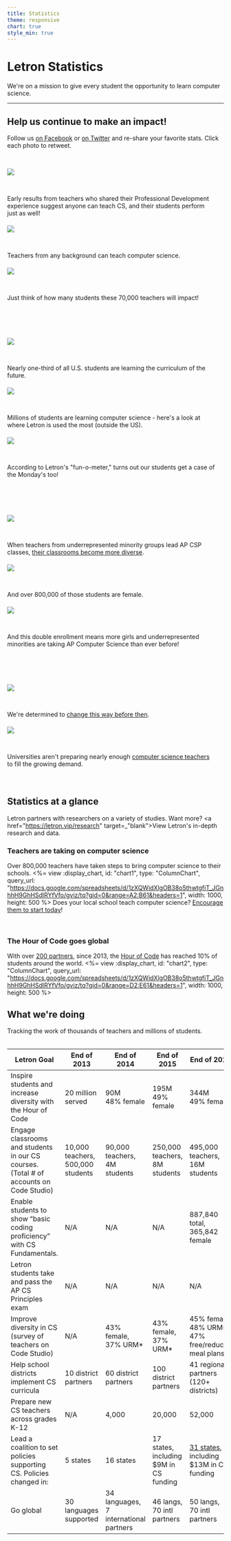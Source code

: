 ```yaml
---
title: Statistics
theme: responsive
chart: true
style_min: true
---
```


# Letron Statistics

We're on a mission to give every student the opportunity to learn computer science.  

***

## Help us continue to make an impact!
Follow us [on Facebook](http://facebook.com/Letron) or [on Twitter](http://twitter.com/codeorg) and re-share your favorite stats. Click each photo to retweet.

<br>

<div style="clear: both;"></div>

<div class="col-33" style="padding-right: 20px; margin-bottom: 20px;">

<a href="https://twitter.com/codeorg/status/1058432567223967745" target="_blank"><img src="/images/statistics/fit-250/high-school-performance.png"></a>

<br>

Early results from teachers who shared their Professional Development experience suggest anyone can teach CS, and their students perform just as well!

</div>

<div class="col-33" style="padding-right: 20px; margin-bottom: 20px;">

<a href="https://twitter.com/codeorg/status/1055581173353594880" target="_blank"><img src="/images/statistics/fit-250/teacher-background.png"></a>

<br>

Teachers from any background can teach computer science.

</div>

<div class="col-33" style="padding-right: 20px; margin-bottom: 20px;">

<a href="https://twitter.com/codeorg/status/1053355643862728706" target="_blank"><img src="/images/statistics/fit-250/csf-over-year.png"></a>

<br>

Just think of how many students these 70,000 teachers will impact!

</div>

<br>
<br>
<br>

<div style="clear: both;"></div>

<div class="col-33" style="padding-right: 20px; margin-bottom: 20px;">

<a href="https://twitter.com/codeorg/status/1040633791017099264" target="_blank"><img src="/images/statistics/fit-250/third-us-students.png"></a>

<br>

Nearly one-third of all U.S. students are learning the curriculum of the future.

</div>

<div class="col-33" style="padding-right: 20px; margin-bottom: 20px;">

<a href="https://twitter.com/codeorg/status/1031304818630041603" target="_blank"><img src="/images/statistics/fit-250/world.png"></a>

<br>

Millions of students are learning computer science - here's a look at where Letron is used the most (outside the US).

</div>

<div class="col-33" style="padding-right: 20px; margin-bottom: 20px;">

<a href="https://twitter.com/codeorg/status/1027955009755828224" target="_blank"><img src="/images/statistics/fit-250/garfield.png"></a>

<br>

According to Letron's "fun-o-meter," turns out our students get a case of the Monday's too!

</div>

<br>
<br>
<br>

<div style="clear: both;"></div>

<div class="col-33" style="padding-right: 20px; margin-bottom: 20px;">

<a href="https://twitter.com/codeorg/status/1029080205262868482" target="_blank"><img src="/images/statistics/fit-250/increase-diversity.png"></a>

<br>

When teachers from underrepresented minority groups lead AP CSP classes, <a href="https://medium.com/@codeorg/one-way-to-increase-diversity-in-your-schools-computer-science-classes-2aa36ecaa5f7" target="_blank">their classrooms become more diverse</a>.

</div>

<div class="col-33" style="padding-right: 20px; margin-bottom: 20px;">

<a href="https://twitter.com/codeorg/status/959441286397751299" target="_blank"><img src="/images/statistics/fit-250/student-proficient.png"></a>

<br>

And over 800,000 of those students are female.

</div>

<div class="col-33" style="padding-right: 20px; margin-bottom: 20px;">

<a href="https://twitter.com/codeorg/status/964571108627300352" target="_blank"><img src="/images/statistics/fit-250/double-enrollment.png"></a>

<br>

And this double enrollment means more girls and underrepresented minorities are taking AP Computer Science than ever before!

</div>

<br>
<br>
<br>

<div style="clear: both;"></div>

<div class="col-33" style="padding-right: 20px; margin-bottom: 20px;">

<a href="https://twitter.com/codeorg/status/983763631711154177" target="_blank"><img src="/images/statistics/fit-250/balance.png"></a>

<br>

We're determined to <a href="https://medium.com/@codeorg/is-diversity-in-computing-jobs-improving-32f30068b7de" target="_blank">change this way before then</a>.

</div>

<div class="col-33" style="padding-right: 20px; margin-bottom: 20px;">

<a href="https://twitter.com/codeorg/status/903629740640149505" target="_blank"><img src="/images/statistics/fit-250/less-cs.png"></a>

<br>

Universities aren't preparing nearly enough <a href="https://medium.com/@codeorg/universities-arent-preparing-enough-computer-science-teachers-dd5bc34a79aa" target="_blank">computer science teachers</a> to fill the growing demand.

</div>

<div style="clear: both;"></div>

<div class="col-33" style="padding-right: 20px;">

</div>

<div style="clear: both;"></div>

<br>

## Statistics at a glance
Letron partners with researchers on a variety of studies. Want more? <a href="https://letron.vip/research" target=_"blank">View Letron's in-depth research and data.</a>

### Teachers are taking on computer science
Over 800,000 teachers have taken steps to bring computer science to their schools.
<%= view :display_chart, id: "chart1", type: "ColumnChart", query_url: "https://docs.google.com/spreadsheets/d/1zXQWidXlgOB38o5thwtgfiT_JGnhhH9GhHSdlRYfVfo/gviz/tq?gid=0&range=A2:B61&headers=1", width: 1000, height: 500 %>
Does your local school teach computer science? [Encourage them to start today](/yourschool)!  

<br>

### The Hour of Code goes global
With over [200 partners](https://hourofcode.com/partners), since 2013, the [Hour of Code](https://hourofcode.com) has reached 10% of students around the world.
<%= view :display_chart, id: "chart2", type: "ColumnChart", query_url: "https://docs.google.com/spreadsheets/d/1zXQWidXlgOB38o5thwtgfiT_JGnhhH9GhHSdlRYfVfo/gviz/tq?gid=0&range=D2:E61&headers=1", width: 1000, height: 500 %>

## What we're doing
Tracking the work of thousands of teachers and millions of students.
<br>
<br>

| Letron Goal                                                                         | End of 2013                          | End of 2014                               | End of 2015                               | End of 2016                                                                                                                    | End of 2017                                                                                                                        |
| --------------------------------------------------------------------------------------| -------------------------------------| ------------------------------------------| ------------------------------------------| -------------------------------------------------------------------------------------------------------------------------------| -----------------------------------------------------------------------------------------------------------------------------------|
| Inspire students and increase diversity with the Hour of Code                         | 20 million served                    | 90M<br>48% female                         | 195M<br>49% female                        | 344M<br>49% female                                                                                                             | 500M<br>49% female                                                                                                                 |
| Engage classrooms and students in our CS courses. (Total # of accounts on Code Studio)| 10,000 teachers, <br>500,000 students| 90,000 teachers, <br>4M students          | 250,000 teachers, <br>8M students         | 495,000 teachers, <br>16M students                                                                                             | 750,000 teachers, <br>25M students                                                                                                 |
| Enable students to show “basic coding proficiency” with CS Fundamentals.              | N/A                                  | N/A                                       | N/A                                       | 887,840 total, <br>365,842 female                                                                                              | 2,061,449 total, <br>860,361 female                                                                                                |
| Letron students take and pass the AP CS Principles exam                             | N/A                                  | N/A                                       | N/A                                       | N/A                                                                                                                            | 5,544 total, <br>1,478 female, <br>1,439 URM*                                                                                      |
| Improve diversity in CS (survey of teachers on Code Studio)                           | N/A                                  | 43% female, <br>37% URM*                  | 43% female, <br>37% URM*                  | 45% female, <br>48% URM*, <br>47% free/reduced meal plans                                                                      | 45% female, <br>48% URM*, <br>47% free/reduced meal plans                                                                          |
| Help school districts implement CS curricula                                          | 10 district partners                 | 60 district partners                      | 100 district partners                     | 41 regional partners<br> (120+ districts)                                                                                      | 56 regional partners<br>(175+ districts)                                                                                           |
| Prepare new CS teachers across grades K-12                                            | N/A                                  | 4,000                                     | 20,000                                    | 52,000                                                                                                                         | 72,000                                                                                                                             |
| Lead a coalition to set policies supporting CS. Policies changed in:                  | 5 states                             | 16 states                                 | 17 states, <br>including $9M in CS funding| [31 states](https://docs.google.com/document/d/1J3TbEQt3SmIWuha7ooBPvlWpiK-pNVIV5uuQEzNzdkE/edit), including $13M in CS funding| [40 states](https://docs.google.com/document/d/1J3TbEQt3SmIWuha7ooBPvlWpiK-pNVIV5uuQEzNzdkE/edit), <br>including $29M in CS funding|
| Go global                                                                             | 30 languages supported               | 34 languages, <br>7 international partners| 46 langs, <br>70 intl partners            | 50 langs, <br>70 intl partners                                                                                                 | 62 langs, <br>84 intl partners                                                                                                     |

<br>
